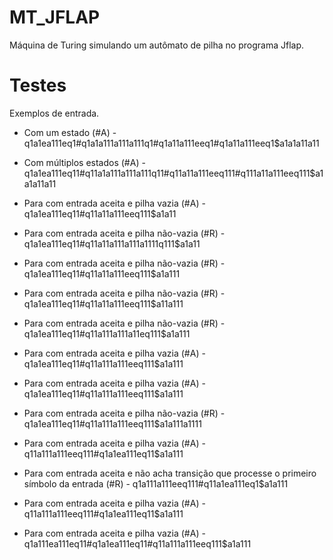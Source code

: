 # MT_JFLAP
Máquina de Turing simulando um autômato de pilha no programa Jflap.

# Testes
Exemplos de entrada.

* Com um estado (#A) - q1a1ea111eq1#q1a1a111a111a111q1#q1a11a111eeq1#q1a11a111eeq1$a1a1a11a11

* Com múltiplos estados (#A) - q1a1ea111eq11#q11a1a111a111a111q11#q11a11a111eeq111#q111a11a111eeq111$a1a1a11a11

* Para com entrada aceita e pilha vazia (#A) - q1a1ea111eq11#q11a11a111eeq111$a1a11 

* Para com entrada aceita e pilha não-vazia (#R) - q1a1ea111eq11#q11a11a111a111a1111q111$a1a11

* Para com entrada aceita e pilha não-vazia (#R) - q1a1ea111eq11#q11a11a111eeq111$a1a111

* Para com entrada aceita e pilha não-vazia (#R) - q1a1ea111eq11#q11a11a111eeq111$a11a111

* Para com entrada aceita e pilha não-vazia (#R) - q1a1ea111eq11#q11a111a111a11eq111$a1a111

* Para com entrada aceita e pilha vazia (#A) - q1a1ea111eq11#q11a111a111eeq111$a1a111

* Para com entrada aceita e pilha vazia (#A) - q1a1ea111eq11#q11a111a111eeq111$a1a111

* Para com entrada aceita e pilha não-vazia (#R) - q1a1ea111eq11#q11a111a111eeq111$a1a111a1111

* Para com entrada aceita e pilha vazia (#A) - q11a111a111eeq111#q1a1ea111eq11$a1a111

* Para com entrada aceita e não acha transição que processe o primeiro símbolo da entrada (#R) - q1a111a111eeq111#q11a1ea111eq1$a1a111

* Para com entrada aceita e pilha vazia (#A) - q11a111a111eeq111#q1a1ea111eq11$a1a111

* Para com entrada aceita e pilha vazia (#A) - q1a111ea111eq11#q1a1ea111eq11#q11a111a111eeq111$a1a111
